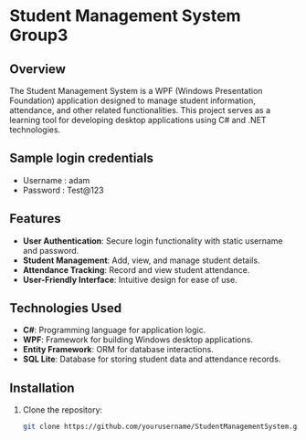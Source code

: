 # Student Management System Group3
 
## Overview

The Student Management System is a WPF (Windows Presentation Foundation) application designed to manage student information, attendance, and other related functionalities. This project serves as a learning tool for developing desktop applications using C# and .NET technologies.

## Sample login credentials
- Username : adam
- Password : Test@123
## Features

- **User Authentication**: Secure login functionality with static username and password.
- **Student Management**: Add, view, and manage student details.
- **Attendance Tracking**: Record and view student attendance.
- **User-Friendly Interface**: Intuitive design for ease of use.

## Technologies Used

- **C#**: Programming language for application logic.
- **WPF**: Framework for building Windows desktop applications.
- **Entity Framework**: ORM for database interactions.
- **SQL Lite**: Database for storing student data and attendance records.

## Installation

1. Clone the repository:
   ```bash
   git clone https://github.com/yourusername/StudentManagementSystem.git
